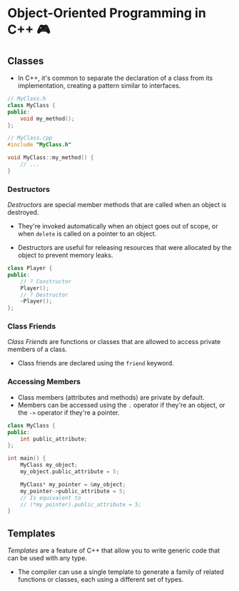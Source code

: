 # Object-Oriented Programming in C++ 🎮

## Classes

- In C++, it's common to separate the declaration of a class from its implementation, creating a pattern similar to interfaces.

```cpp
// MyClass.h
class MyClass {
public:
    void my_method();
};

// MyClass.cpp
#include "MyClass.h"

void MyClass::my_method() {
    // ...
}
```

### Destructors

_Destructors_ are special member methods that are called when an object is destroyed.

- They're invoked automatically when an object goes out of scope, or when `delete` is called on a pointer to an object.

- Destructors are useful for releasing resources that were allocated by the object to prevent memory leaks.

```cpp
class Player {
public:
    // ? Constructor
    Player();
    // ? Destructor
    ~Player();
};
```

### Class Friends

_Class Friends_ are functions or classes that are allowed to access private members of a class.

- Class friends are declared using the `friend` keyword.

### Accessing Members

- Class members (attributes and methods) are private by default.
- Members can be accessed using the `.` operator if they're an object, or the `->` operator if they're a pointer.

```cpp
class MyClass {
public:
    int public_attribute;
};

int main() {
    MyClass my_object;
    my_object.public_attribute = 5;

    MyClass* my_pointer = &my_object;
    my_pointer->public_attribute = 5;
    // Is equivalent to
    // (*my_pointer).public_attribute = 5;
}
```

## Templates

_Templates_ are a feature of C++ that allow you to write generic code that can be used with any type.

- The compiler can use a single template to generate a family of related functions or classes, each using a different set of types.
